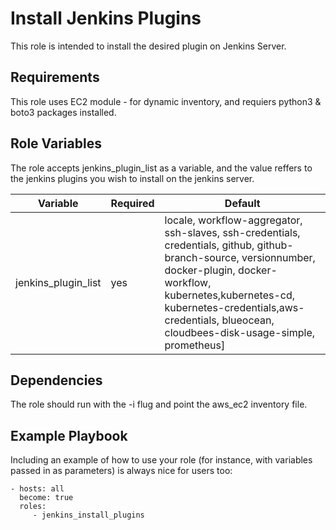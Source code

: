 Install Jenkins Plugins
=========

This role is intended to install the desired plugin on Jenkins Server. 

Requirements
------------

This role uses EC2 module - for dynamic inventory, and requiers python3 & boto3 packages installed.

Role Variables
--------------

The role accepts jenkins_plugin_list as a variable, and the value reffers to the jenkins plugins you wish to install on the jenkins server.

| Variable                | Required | Default|
|-------------------------|----------|---------|
| jenkins_plugin_list                     | yes       | locale, workflow-aggregator, ssh-slaves, ssh-credentials, credentials, github, github-branch-source, versionnumber, docker-plugin, docker-workflow, kubernetes,kubernetes-cd, kubernetes-credentials,aws-credentials, blueocean, cloudbees-disk-usage-simple, prometheus]   |

Dependencies
------------

The role should run with the -i flug and point the aws_ec2 inventory file. 

Example Playbook
----------------

Including an example of how to use your role (for instance, with variables passed in as parameters) is always nice for users too:

    - hosts: all
      become: true
      roles:
         - jenkins_install_plugins